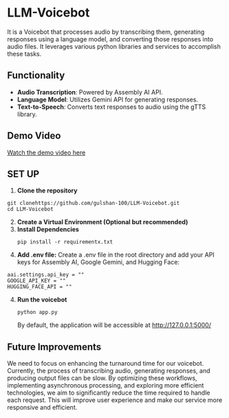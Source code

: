 # LLM-Voicebot

It is a Voicebot that processes audio by transcribing them, generating responses using a language model, and converting those responses into audio files. It leverages various python libraries and services to accomplish these tasks.

## Functionality

- **Audio Transcription**: Powered by Assembly AI API.
- **Language Model**: Utilizes Gemini API for generating responses.
- **Text-to-Speech**: Converts text responses to audio using the gTTS library.


## Demo Video
[Watch the demo video here](https://github.com/user-attachments/assets/69db1566-1575-4edf-a485-98cf2ababe1f)


## SET UP 

1. **Clone the repository**
  ```
  git clonehttps://github.com/gulshan-100/LLM-Voicebot.git
  cd LLM-Voicebot
  ```
2. **Create a Virtual Environment (Optional but recommended)**
3. **Install Dependencies**
   ```
   pip install -r requirementx.txt
   ```
4. **Add .env file:** Create a .env file in the root directory and add your API keys for Assembly AI, Google Gemini, and Hugging Face:
  ```
  aai.settings.api_key = ""
  GOOGLE_API_KEY = ""
  HUGGING_FACE_API = ""
  ```
4. **Run the voicebot**
   ```
   python app.py
   ```
   By default, the application will be accessible at http://127.0.0.1:5000/

## Future Improvements
We need to focus on enhancing the turnaround time for our voicebot. Currently, the process of transcribing audio, generating responses, and producing output files can be slow. By optimizing these workflows, implementing asynchronous processing, and exploring more efficient technologies, we aim to significantly reduce the time required to handle each request. This will improve user experience and make our service more responsive and efficient.





   
